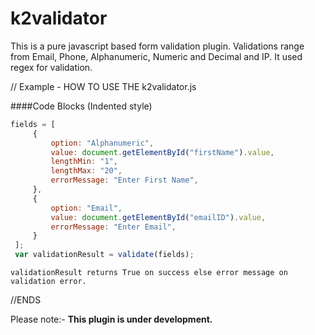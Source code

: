 # k2validator


This is a pure javascript based form validation plugin. Validations range from Email, Phone, Alphanumeric, Numeric and Decimal and IP. It used regex for validation.

// Example - HOW TO USE THE k2validator.js

####Code Blocks (Indented style)
   ```javascript
 fields = [
        {
            option: "Alphanumeric",
            value: document.getElementById("firstName").value,
            lengthMin: "1",
            lengthMax: "20",
            errorMessage: "Enter First Name",
        },
        {
            option: "Email",
            value: document.getElementById("emailID").value,
            errorMessage: "Enter Email",
        }
    ];
    var validationResult = validate(fields);
```


    validationResult returns True on success else error message on validation error.
//ENDS

Please note:- **This plugin is under development.**